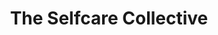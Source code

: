 ---
title: "The Selfcare Collective"
url: /willoughby-hills/the-selfcare-collective/
shop: Massage
---